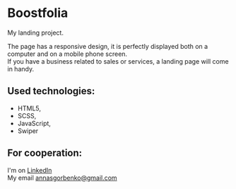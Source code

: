 # Boostfolia

My landing project. 

The page has a responsive design, it is perfectly displayed both on a computer and on a mobile phone screen. </br>
If you have a business related to sales or services, a landing page will come in handy.

## Used technologies:

- HTML5, 
- SCSS, 
- JavaScript, 
- Swiper

## For cooperation: 

I'm on [LinkedIn](https://www.linkedin.com/in/hanna-s-horbenko/)</br>
My email [annasgorbenko@gmail.com](annasgorbenko@gmail.com)
